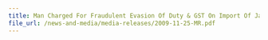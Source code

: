 ```yaml
---
title: Man Charged For Fraudulent Evasion Of Duty & GST On Import Of Japanese Cars 
file_url: /news-and-media/media-releases/2009-11-25-MR.pdf
---
```


